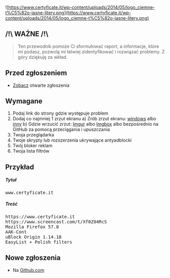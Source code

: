 ![https://www.certyficate.it/wp-content/uploads/2014/05/logo_ciemne-t%C5%82o-jasne-litery.png](https://www.certyficate.it/wp-content/uploads/2014/05/logo_ciemne-t%C5%82o-jasne-litery.png)

## /!\ WAŻNE /!\
> Ten przewodnik pomoże Ci sformułować raport, a informacje, które mi podasz, pozwolą mi łatwiej zidentyfikować i rozwiązać problemy. Z góry dziękuję za wkład.

## Przed zgłoszeniem
* [Zobacz](https://github.com/MajkiIT/polish-ads-filter/issues) otwarte zgłoszenia


## Wymagane
1. Podaj link do strony gdzie występuje problem
2. Dodaj co najmniej 1 zrzut ekranu
 a) Zrób zrzut ekranu: [windows](http://www.7tutorials.com/how-use-snipping-tool) albo [inny](http://www.take-a-screenshot.org/)
 b) Gdzie wrzucić zrzut: [Imgur](http://imgur.com/) albo [Imgbox](http://imgbox.com/) albo bezpośrednio na GitHub za pomocą przeciągania i upuszczania
3. Twoja przeglądarka
4. Twoje skrypty lub rozszerzenia ukrywające antyadblocki
5. Twój bloker reklam
6. Twoja lista filtrów


## Przykład

##### Tytuł
<pre>www.certyficate.it</pre>

##### Treść
<pre>
https://www.certyficate.it
https://www.screencast.com/t/Xf0Z04RcS
Mozilla Firefox 57.0
AAK-Cont
uBlock Origin 1.14.18
EasyList + Polish filters
</pre>

## Nowe zgłoszenia
* Na [Github.com](https://github.com/MajkiIT/polish-ads-filter/issues/new)
